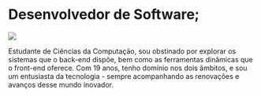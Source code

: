 # Desenvolvedor de Software;

[![](https://img.shields.io/badge/%20-Click%20here-red?style=for-the-badge&logo=gmail)](mailto:vmm.gera@gmail.com)




Estudante de Ciências da Computação, sou obstinado por explorar os sistemas que o back-end dispõe, bem como as ferramentas dinâmicas que o front-end oferece. Com 19 anos, tenho domínio nos dois âmbitos, e sou um entusiasta da tecnologia - sempre acompanhando as renovações e avanços desse mundo inovador.

